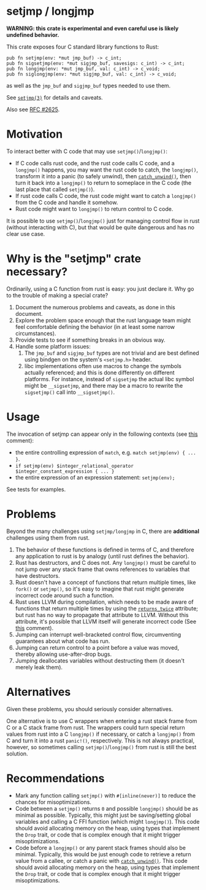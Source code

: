 # setjmp / longjmp

**WARNING: this crate is experimental and even careful use is likely
undefined behavior.**

This crate exposes four C standard library functions to Rust:

```
pub fn setjmp(env: *mut jmp_buf) -> c_int;
pub fn sigsetjmp(env: *mut sigjmp_buf, savesigs: c_int) -> c_int;
pub fn longjmp(env: *mut jmp_buf, val: c_int) -> c_void;
pub fn siglongjmp(env: *mut sigjmp_buf, val: c_int) -> c_void;
```
as well as the ``jmp_buf`` and ``sigjmp_buf`` types needed to use them.

See
[``setjmp(3)``](http://man7.org/linux/man-pages/man3/setjmp.3.html)
for details and caveats.

Also see [RFC #2625](https://github.com/rust-lang/rfcs/issues/2625).

# Motivation

To interact better with C code that may use
``setjmp()``/``longjmp()``:

* If C code calls rust code, and the rust code calls C code, and a
  ``longjmp()`` happens, you may want the rust code to catch, the
  ``longjmp()``, transform it into a panic (to safely unwind), then
  [``catch_unwind()``](https://doc.rust-lang.org/std/panic/fn.catch_unwind.html),
  then turn it back into a ``longjmp()`` to return to someplace in the
  C code (the last place that called ``setjmp()``).
* If rust code calls C code, the rust code might want to catch a
  ``longjmp()`` from the C code and handle it somehow.
* Rust code might want to ``longjmp()`` to return control to C code.

It is possible to use ``setjmp()``/``longjmp()`` just for managing
control flow in rust (without interacting with C), but that would be
quite dangerous and has no clear use case.

# Why is the "setjmp" crate necessary?

Ordinarily, using a C function from rust is easy: you just declare
it. Why go to the trouble of making a special crate?

1. Document the numerous problems and caveats, as done in this
   document.
1. Explore the problem space enough that the rust language team might
   feel comfortable defining the behavior (in at least some narrow
   circumstances).
1. Provide tests to see if something breaks in an obvious way.
1. Handle some platform issues:
   1. The ``jmp_buf`` and ``sigjmp_buf`` types are not trivial and are
      best defined using bindgen on the system's ``<setjmp.h>``
      header.
   1. libc implementations often use macros to change the symbols
      actually referenced; and this is done differently on different
      platforms. For instance, instead of ``sigsetjmp`` the actual
      libc symbol might be ``__sigsetjmp``, and there may be a macro
      to rewrite the ``sigsetjmp()`` call into ``__sigsetjmp()``.

# Usage

The invocation of setjmp can appear only in the following contexts
(see
[this](https://github.com/rust-lang/rfcs/issues/2625#issuecomment-455896576)
comment):

* the entire controlling expression of ``match``, e.g. ``match setjmp(env) { ... }``.
* ``if setjmp(env) $integer_relational_operator $integer_constant_expression { ... }``
* the entire expression of an expression statement: ``setjmp(env);``

See tests for examples.

# Problems

Beyond the many challenges using ``setjmp/longjmp`` in C, there are
**additional** challenges using them from rust.

1. The behavior of these functions is defined in terms of C, and
   therefore any application to rust is by analogy (until rust defines
   the behavior).
1. Rust has destructors, and C does not. Any ``longjmp()`` must be
   careful to not jump over any stack frame that owns references to
   variables that have destructors.
1. Rust doesn't have a concept of functions that return multiple
   times, like ``fork()`` or ``setjmp()``, so it's easy to imagine
   that rust might generate incorrect code around such a function.
1. Rust uses LLVM during compilation, which needs to be made aware of
   functions that return multiple times by using the
   [``returns_twice``](https://llvm.org/docs/LangRef.html#function-attributes)
   attribute; but rust has no way to propagate that attribute to
   LLVM. Without this attribute, it's possible that LLVM itself will
   generate incorrect code (See
   [this](https://github.com/rust-lang/rfcs/issues/2625#issuecomment-460849462)
   comment).
1. Jumping can interrupt well-bracketed control flow, circumventing
   guarantees about what code has run.
1. Jumping can return control to a point before a value was moved,
   thereby allowing use-after-drop bugs.
1. Jumping deallocates variables without destructing them (it doesn't
   merely leak them).

# Alternatives

Given these problems, you should seriously consider alternatives.

One alternative is to use C wrappers when entering a rust stack frame
from C or a C stack frame from rust. The wrappers could turn special
return values from rust into a C ``longjmp()`` if necessary, or catch
a ``longjmp()`` from C and turn it into a rust ``panic!()``,
respectively. This is not always practical, however, so sometimes
calling ``setjmp()``/``longjmp()`` from rust is still the best
solution.

# Recommendations

* Mark any function calling ``setjmp()`` with ``#[inline(never)]`` to
  reduce the chances for misoptimizations.
* Code between a ``setjmp()`` returns ``0`` and possible ``longjmp()``
  should be as minimal as possible. Typically, this might just be
  saving/setting global variables and calling a C FFI function (which
  might ``longjmp()``). This code should avoid allocating memory on
  the heap, using types that implement the ``Drop`` trait, or code
  that is complex enough that it might trigger misoptimizations.
* Code before a ``longjmp()`` or any parent stack frames should also
  be minimal. Typically, this would be just enough code to retrieve a
  return value from a callee, or catch a panic with
  [``catch_unwind()``](https://doc.rust-lang.org/std/panic/fn.catch_unwind.html).
  This code should avoid allocating memory on the heap, using types
  that implement the ``Drop`` trait, or code that is complex enough
  that it might trigger misoptimizations.
